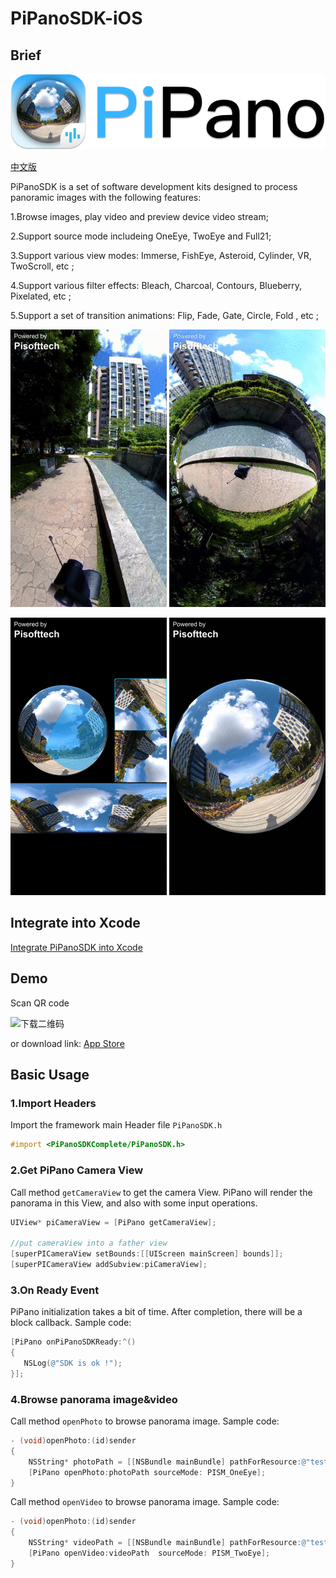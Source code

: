 # PiPanoSDK-iOS
## Brief

![LOGO](LOGO.png)

[中文版](https://github.com/pisofttech/pipano-sdk-ios/blob/master/README-cn.md)

PiPanoSDK is a set of software development kits designed to process panoramic images with the following features:

1.Browse images, play video and preview device video stream;

2.Support source mode includeing OneEye, TwoEye and Full21;

3.Support various view modes: Immerse, FishEye, Asteroid, Cylinder, VR, TwoScroll, etc ;

4.Support various filter effects: Bleach, Charcoal, Contours, Blueberry, Pixelated, etc ;

5.Support a set of transition animations: Flip, Fade, Gate, Circle, Fold , etc ;

![沉浸](ReadmeImages/沉浸.gif) ![小行星](ReadmeImages/小行星.gif)

![综合](ReadmeImages/综合.gif) ![坠入](ReadmeImages/坠入.gif)





## Integrate into Xcode

[Integrate PiPanoSDK into Xcode](https://github.com/pisofttech/pipano-sdk-ios/blob/master/integrate-into-xcode.md)



## Demo

Scan QR code

![下载二维码](http://fortylin-image.oss-cn-shenzhen.aliyuncs.com/doc/2017-10-13-github%E4%B8%8B%E8%BD%BD%E4%BA%8C%E7%BB%B4%E7%A0%81.png)

or download link: [App Store](http://itunes.apple.com/app/id1290710793)



## Basic Usage

### 1.Import Headers

Import the framework main Header file `PiPanoSDK.h`

```objective-c
#import <PiPanoSDKComplete/PiPanoSDK.h>
```



### 2.Get PiPano Camera View

Call method `getCameraView` to get the camera View. PiPano will render the panorama in this View, and also  with some input operations.

```objective-c
UIView* piCameraView = [PiPano getCameraView];

//put cameraView into a father view
[superPICameraView setBounds:[[UIScreen mainScreen] bounds]];
[superPICameraView addSubview:piCameraView];
```



### 3.On Ready Event

PiPano initialization takes a bit of time. After completion, there will be a block callback. Sample code:

```objective-c
[PiPano onPiPanoSDKReady:^()
{
   NSLog(@"SDK is ok !");
}];
```



### 4.Browse panorama image&video

Call method `openPhoto` to browse panorama image. Sample code:

```objective-c
- (void)openPhoto:(id)sender
{
    NSString* photoPath = [[NSBundle mainBundle] pathForResource:@"testRes/one_eye_image" ofType:@"jpg"];
    [PiPano openPhoto:photoPath sourceMode: PISM_OneEye];
}
```



Call method `openVideo` to browse panorama image. Sample code:

```objective-c
- (void)openPhoto:(id)sender
{
    NSString* videoPath = [[NSBundle mainBundle] pathForResource:@"testRes/two_eye_video" ofType:@"mp4"];
    [PiPano openVideo:videoPath  sourceMode: PISM_TwoEye];
}
```
